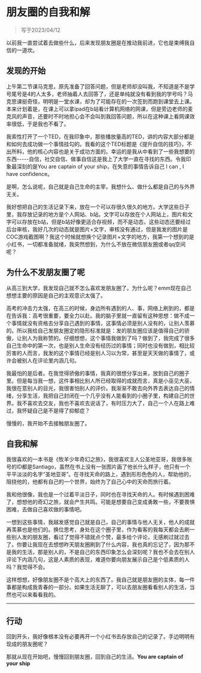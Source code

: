 # 朋友圈的自我和解

> 写于2023/04/12

以前我一直尝试着去做些什么，后来发现朋友圈是在推动我前进，它也是束缚我自信的一道坎。

## 发现的开始

上午第二节课马克思，原先准备了回答问题，但是老师却没叫我，不知道是不是学号尾号是4的人太多，老师抽着人去回答了，还是单纯就没有看到我的学号吗？马克思课挺奇怪，明明是一堂水课，却为了可能存在的一次签到而跑到课堂去上课。本来计划着是，在课上可以拿ipad在b站看计算机网络的网课，但是旁边老师的麦克风的声音，还要时不时地担心会不会叫到我回答问题，所以在这种课上看网课效率很低，于是我也不看了。

我索性打开了一个TED，在我印象中，那些播放量高的TED，讲的内容大部分都是和如何去成功做一个事情挂勾的。我看的这个TED标题是《提升自信的技巧》，不出所料，他的核心内容也是关于成功方面的。幸运的是我从中看到了一些我想要的东西-----自信，社交自信、做事自信这是我上了大学一直在寻找的东西。令我印象最深刻的是You are captain of your ship，在失意的事情告诉自己 I can , I have confidence。

是啊，怎么说呢，自己就是自己生命的主宰。我想什么、做什么都是自己的与外界无关。

我好想把自己的生活记录下来，放在一个可以存很久很久的地方。大学这些日子里，我存放记录的地方是个人网站、b站。文字可以存放在个人网站上，图片和文字可以存放在b站，但是b站好像更适合存视频，而不是动态，这些动态还要经过后台审核，我好几次的动态就是图片+文字，审核没有通过，但是我发的图片是COC游戏截图啊？我这个时候就想换个记录图片+文字的地方，我第一个想到的是小红书，一切都准备就绪，我突然想到，为什么不放在微信朋友圈或者qq空间呢？

## 为什么不发朋友圈了呢

从高三到大学，我发现自己就不怎么喜欢发朋友圈了。为什么呢？emm现在自己想想主要的原因是自己的主观意识太强了。

高考的冲击力太强，在高三的时候，身边所有遇到的人、事，网络上刷到的，都是在告诉我：高考很重要，要全力以赴。我的脑子里就一直留有这种思想：做不成一个事情就没有资格去分享自己遇到的事情，这事情必须是别人没有的，让别人羡慕的。所以我给自己发朋友圈定的隐形标准就是：发的朋友圈应该是值得自己的骄傲，让别人为我称赞的。仔细想想，这个事情我做到了吗？做到了，我完成了很多自己生命中的第一次，也是别人生命没有经历过的事情；同时也没有做到，相比较厉害的人而言，我发的这个事情已经是别人习以为常，甚至是天天做的事情了，或许会被别人在评论里内涵几句。

我最怕的是后者。在我觉得骄傲的事情，我真的很想分享出来，放到自己的圈子里。但是每当我一想，这件事相比别人所已经取得的成就而言，真是小巫见大巫，我很在意别人的目光，我很害怕别人的评价。我渐渐不敢去向外界去表达自己的情绪，分享生活，我把自己封闭在一个几乎没有人能看到的小圈子里，构建自己的世界。我不喜欢去交友，我也不喜欢去说话了，有时压力大了，自己一个人在路上难过，我怀疑自己是不是得了抑郁症？

慢慢的，我开始不去接触朋友圈了。

## 自我和解

我很喜欢的一本书是《牧羊少年奇幻之旅》，我很喜欢主人公圣地亚哥，我很多账号的ID都是Santiago，虽然在书上没有一张图片画了他长什么样子，他只有一个平平淡淡的名字“圣地亚哥”。在寻找天命的路上，遇到形形色色的人，帮助他的，阻挠他的，他都有自己的一个世界，始终为了自己心中的天命而旅行着。

我和他很像，我也是一个过着平淡日子，同时也在寻找天命的人。有时候遇到困难了，想想他的奇幻之旅，就会产生共鸣。可能是想要自己变成勇敢一些，不要畏惧困难，去做自己喜欢做的事情吧。

一想到这些事情，我越发感觉自己就是自己，自己的事情与他人无关，他人的成就再羡慕也是他们的。换位思考，身处在这个圈子里，作为看客的我每天都会去刷一些别人发的朋友圈，看过了觉得不错就点个赞，最多给个评论，无感刷过就过去了。你要让我现在去想想昨天朋友圈刷到了什么内容，我也真的忘记了，因为那不是我的生活，那是别人的，不是自己的东西印象怎么会深刻呢？我也不会去在别人评论下内涵几句，这是人素质的表现，难道你要向朋友展示自己是个低素质的人吗？我觉得不会。

这样想想，好像朋友圈不是个高大上的东西了。我自己就是朋友圈的主体，每一件事都是构成我青春的一部分。如果生活无聊了，可以去朋友圈看看别人的生活，当然也可以来看看我的。

---

## 行动

回到开头，我好像根本没有必要再开一个小红书去存放自己的记录了。手边明明有现成的朋友圈呢？

那就从现在开始吧，慢慢回到朋友圈，回到自己的生活。**You are captain of your ship**


